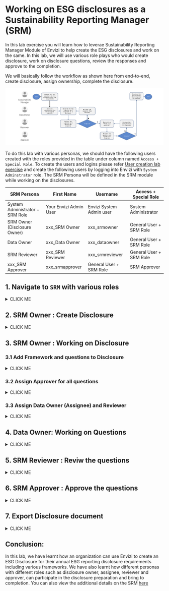 # Working on ESG disclosures as a Sustainability Reporting Manager (SRM)

In this lab exercise you will learn how to leverae Sustainability Reporting Manager Module of Envizi to help create the ESG disclosures and work on the same. 
In this lab, we will use various role plays who would create disclosure, work on disclosure questions, review the responses and approve to the completion.

We will basically follow the workflow as shown here from end-to-end, create disclosure, assign ownership, complete the disclosure.



<img src="images/SRM-workflow.png">

To do this lab with various personas, we should have the following users created with the roles provided in the table under column named `Access + Special Role`. To create the users and logins please refer [User creation lab exercise](/161-Creating-Contacts-and-Users-using-ui/readme.md) and create the following users by logging into Envizi with `System Adminstrator` role.  The SRM Persona will be defined in the SRM module while working on the disclosures.

<table>
    <thead>
        <th>SRM Persona </th>
        <th>First Name </th>        
        <th>Username </th>
        <th>Access + Special Role </th>        
    </thead>
    <tr>
        <td>System Administrator + SRM Role</td>        
        <td>Your Envizi Admin User</td>
        <td>Envizi System Admin user</td>        
        <td>System Administrator</td>
    </tr> 
    <tr>
        <td>SRM Owner (Disclosure Owner)</td>
        <td>xxx_SRM Owner</td>    
        <td>xxx_srmowner</td>
        <td>General User + SRM Role</td>                
    </tr> 
    <tr>
        <td>Data Owner</td>        
        <td>xxx_Data Owner</td>
        <td>xxx_dataowner</td>
        <td>General User + SRM Role</td>                
    </tr> 
    <tr>
        <td>SRM Reviewer</td>
        <td>xxx_SRM Reviewer</td>    
        <td>xxx_srmreviewer</td>
        <td>General User + SRM Role</td>                
    </tr> 
    <tr>
        <td>xxx_SRM Approver</td>    
        <td>xxx_srmapprover</td>
        <td>General User + SRM Role</td>                
        <td>SRM  Approver</td>        
    </tr> 
    </table>


## 1. Navigate to `SRM` with various roles

<details><summary>CLICK ME</summary>


### 1.1 Login with `System Administrator` Access Role + `SRM`

1. Login into as `System Administrator role` with `SRM Role` access
   
2. Click on Envizi `Sustainability Reporting Manager` in the home page

<img src="images/Envizi-Home-SRM.png">

The  Sustainability Reporting Manager page is opened in new browser session.

3. View the disclosures if any  and also two options `Framework Library` and `Add Disclosure`

<img src="images/Envizi-SRM-page.png">

Observer that, user with `System Administrator` role can create the disclosures. 

### 1.2 Login with `General User` Access Role + `SRM` (xxx_SRM Owner)

1. Login into Envizi UI in separate browser
2. Click on Envizi  `Sustainability Reporting Manager` in the home page
3. On the Sustainability Reporting Manager page , you can see  `Framework Library`. 

However you do NOT find the `Add Disclosure`  button, because currently you are not owner of any disclsoure or assigned to any disclosure to work on.

<img src="images/Envizi-SRM-page-generaluser.png">

</details>

## 2. SRM Owner : Create Disclosure

<details><summary>CLICK ME</summary>

1. Login with  `System Administrator` role with SRM Role access
2. Go to  `Sustainability Reporting Manager`  

3. Click on  `Add Disclosure`

<img src="images/Envizi-SRM-Add Disclosure.png">

4. Add details as below for the disclosure and assign to a owner `(xxx_SRM Owner)`
- `Name` : Provide name of the disclosure. ex: `IN Bank BRSR Disclosure 2024`. (Don't forget to prefix with your Prefix-Id)
- `Disclosure Owner` - Select SRM Owner user `xxx_SRM Owner` from the list. Type first 3 letters of user firstname, list would appear.
- `Default Asignee` - Same as SRM Owner as above
- `Default Reviewer` - Same as SRM Owner as above
-  Set Due Dates for `Ready for Review`, `Complete by` and `Disclosure Due by`

5. Click on  `CREATE DISCLOSURE`

The disclosure got created.

<img src="images/Envizi-SRM-page-srmowner2.png">


Please note that we are setting all the users to the same as Disclosure owner here, because in the next step the disclosure owner can take more control on whom to assign which roles. 

Similarly, Disclosure Owner can assign an `approver`, hence not selected here.

<img src="images/Envizi-SRM-Add Disclosure-2.png">

</details>

## 3. SRM Owner : Working on Disclosure

### 3.1 Add Framework and questions to Disclosure

<details><summary>CLICK ME</summary>

1. Login to Envizi as `xxx_SRM Owner` 
2. Navigate to  `Sustainability Reporting Manager`

<img src="images/Envizi-SRM-page-srmowner-view.png">

3. On SRM home page, Click on `View` under the disclosure created above `IN Bank BRSR Disclosure 2024`


4. You can view the Disclosure details. As there no frameworks / questions added you would probably see a blank page.

<img src="images/Envizi-Disclosure-page-srmowner-addquestion.png">

5. Click on `Actions` > `Add Questions`

The page will display the set of frameworks available in Envizi.

6. Choose a framework by clicking a `Select this framework`. For example `BRSR`

<img src="images/Disclosure-srmowner-addquestion-2.png">

The BRSR Framework page is displayed.

7. in this page, Select the questions as you wish. (for this exercise we select all the questions)

<img src="images/Disclosure-srmowner-addquestion-3.png">

8. Click on `Save`

9. Now, the disclosure owner can see all the questions on this page, along with the default assignee and reviewer  to the questions. 

However there is no approver role assigned. Hene Disclosure owner wants to include an approver and then assign the questions to various users

</details>

### 3.2 Assign Approver for all questions

<details><summary>CLICK ME</summary>


1. On Disclosure page, click on `Actions` > `Set Properties`

<img src="images/Disclosure-page-srmowner-setproperties.png">


2. On the `Update Disclosure` window, set the following properties
- Select `Include Approver` checkbox
- Set `Default Approver` to an approver user `xxx_SRM Approver`
- Set `Ready for Approved by` date 
- Select `Include Notifications` checkbox at the end of the page.

<img src="images/Disclosure-page-srmowner-setproperties-3.png">

3. Leave other fileds as-is and click `Save`

4. Now you can see the `Approver` role assigned against each question. 

<img src="images/Disclosure-page-srmowner-setproperties-4.png">

</details>

### 3.3 Assign Data Owner (Assignee) and Reviewer

<details><summary>CLICK ME</summary>

Now that the disclosure is created and also added the questions, the disclosure owner would like to do the following.
- Distribute the questions to different users who can work on the question and provide the appropriate response.  - Assign a reviewer to each question so that he/she can review once the response is ready

#### Set Assignee

1. On Disclosure page, Select the set of questions which you want to assign

<img src="images/assign-questions-2.png">

2. Click on `Assignee` but at the botton of the page 
   
3. Remove current assignee and select the user `xxx_Data Owner` 
   
4. Click `Yes`

#### Set Reviewer

Similarly, Change Reviewer user. 

5. Click `Reviewer` button 
6. Remove current reviwer  and select the user `xxx_SRM Reviewer` 
7. Now you can view on the page, the Assignee and Reviewers got updated.
<img src="images/question-users-updated.png">

#### Notification

For each question and update, there is an Email notifications sent by the system. 

User can check their inbox for the messages from `messenger@envizi.com <messenger@envizi.com>' 
   An example will look like this 
<img src="images/email-question-owner-change.png">

</details>

## 4. Data Owner: Working on Questions

<details><summary>CLICK ME</summary>

1. Log into Envizi with user `xxx_Data Owner`
2. Navigate to `Sustainability Reporting Manager` page

3. The page displays the details about the disclosure like 
- Number of questions assigned and in different status (Todo,In progress, Ready for Review, Ready for Approval, Complete ) 
- Due date with respect to reivew / approval / completion and disclosure
- reviwers assigned
<img src="images/data-assignee-srmpage.png">


4. Click on `View`

5. Select a question to work on 
<img src="images/dataowner-question-work-1.png">

6. Update the status of the question from `Todo`  to `In Progress`

<img src="images/dataowner-question-status-update-1.png">

8. View the question and go through the details, guidance

<img src="images/dataowner-question-work-1-details-1.png">

7. Scroll down and look at the Envizi Guidance to help answer the questions 

<img src="images/dataowner-question-work-1-details-2.png">

For each of the question, Envizi provides additional guidance along with the supported which can supply the inputs to respond to the question.
For examplle, for this selected question related to Scope 1, 2 emissions, Envizi Guidance  provides link to `Sustainaility Executive Report`

Click on the `Sustainaility Executive Report` to get the details related to various scopes, to fill back as response to the question. 
<img src="images/dataowner-question-work-1-report.png">

8. You can fill the response based on the guidance and inputs from the report.

<img src="images/dataowner-question-answer.png">


You can leverage  `Search Responses` option on the  on top right corner , to get  matching response for this questions from previous / other disclosures if any available, where the similar question is answered / have responses filled. 

9. Add attahchments. For example, you can download the `Sustainaility Executive Report`  and attach as a supporting document for the quantitative information provided. Similarly can add links and any other external documents as supplements for the response.

10. Once done with response, Send to review by changing the  status from `In Progress` to `Ready for Review`

<img src="images/dataowner-question-status-update-2.png">

11.  Similarly, work on other questions. Update Status to `In progress`  and then change to `Reday to Review` once complete. 
12.  Go back to disclosure page, view the overall progress with respect to number of questions assigned to the user

<img src="images/dataowner-question-status-disclosure.png">

13. Click on various `statuses` on right side, and you can view the `% completion` against each `status` for the questions assigned to you.

Now that the some questions are assigned to review, lets look at Reviewer's view of `Sustainability Reporting Manager` page

</details>

## 5. SRM Reviewer : Reviw the questions

<details><summary>CLICK ME</summary>

1. Log into Envizi with user `xxx_SRM Reviwer`
2. Navigate to `Sustainability Reporting Manager` page

<img src="images/reviewer-disclosure-page.png">
   
3. Click on `View` and look at the status of the questions.
4. Click on the question with status `Ready for Review`

<img src="images/reviewer-disclosure-question.png">

5. Reivew the response and add comments as neccessary.

<img src="images/reviewer-disclosure-question-update.png">

6. Change the status from `Ready for Review` to `Ready for Approval`

Note: If the response is not satisifactory, Reviewer can send back the question to assignee by changing the status from `Ready for Review` to `Todo` / `In Progress`
   
</details>

## 6. SRM Approver : Approve the questions

<details><summary>CLICK ME</summary>

1. Log into Envizi with user `xxx_SRM Approver`

2. Navigate to `Sustainability Reporting Manager` page

<img src="images/approver-disclosure-page.png">

3. View the total number of questions assigned to the approver on chart on right side and `% of status` against each status

4. Click on the question with status `Ready for Approval`

5. Click on `View`

6. Review the responses provided and comment 

7. Change status from `Ready for Approval` to `Complete`
   
Note:
In case, the responses are not satisifactory or additional information is needed , then the approver send back the question to either reviewer or directly to assignee by changing status from `Ready to Approval` to `Ready for Review` / `Inprogess` to `Todo`. 

<img src="images/approver-disclosure-question-status.png">

8. Go back to `Disclosures` page and view the `% of completion` on the chart.

<img src="images/approver-disclosure-page-2.png">


</details>

## 7. Export Disclosure document 

<details><summary>CLICK ME</summary>

The user can download the disclosure either as  `pdf` or `Microsoft Word` with whatever necessary details relevant based on the requirements.

1. Navigate to `Sustainability Reporting Manager` page
2. Click `Export` button in the `disclosure` tab

<img src="images/export-disclosure.png">

3. Check / Uncheck the content which needs to be included in the document and also the `Download attachments`

<img src="images/export-disclosure-2.png">

4. Click on `Export`
5. The file is downloaded in .zip format to your local system
6. Open the file and view the content

<img src="images/View-disclosure-pdf.png">


</details>

## Conclusion:  
In this lab, we have learnt how an organization can use Envizi to create an ESG Disclosure for their annual ESG reporting disclosure requirements including various frameworks. We have also learnt how different personas with different roles such as disclosure owner, assignee, reviewer and approver, can participate in the disclosure preparation and bring to completion. 
You can also view the additional details on the SRM [here](readme-additional.md)
